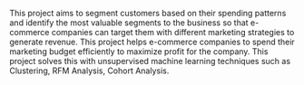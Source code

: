 This  project  aims  to  segment customers  based  on  their  spending  patterns and  identify  the  most  valuable  segments  to the  business  so  that  e-commerce  companies can  target  them  with  different  marketing strategies  to  generate  revenue.  This  project helps  e-commerce  companies  to  spend  their marketing  budget efficiently  to  maximize profit  for  the  company.  This  project  solves this  with  unsupervised  machine  learning techniques  such  as  Clustering,  RFM Analysis, Cohort Analysis.
